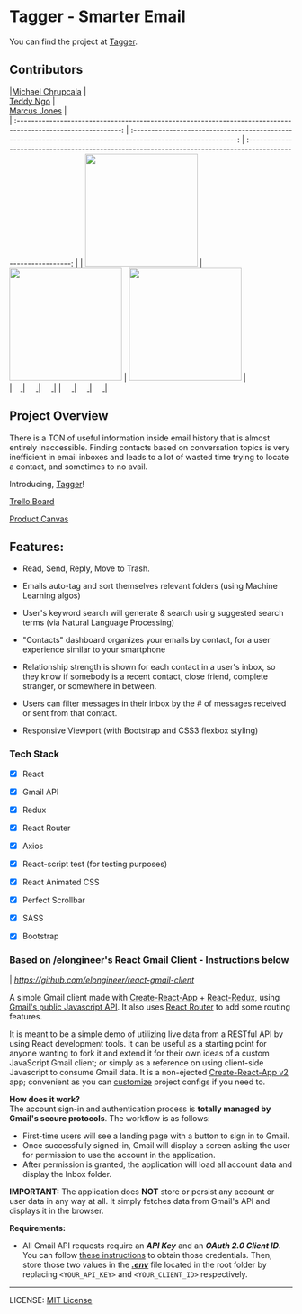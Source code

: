 # Tagger - Smarter Email

You can find the project at [Tagger](https://taggerhq.com/).

## Contributors
|[Michael Chrupcala](https://github.com/mchrupcala)  |  
[Teddy Ngo](https://github.com/teddyhn)  |  
[Marcus Jones](https://github.com/jonesy212)        |  
| :-----------------------------------------------------------------------------------------------------------: | :-----------------------------------------------------------------------------------------------------------: | :-----------------------------------------------------------------------------------------------------------: | 
|                 [<img src="https://ca.slack-edge.com/T4JUEB3ME-UJKJRJAPJ-3af635a5f445-512" width = "200" />](https://github.com/mchrupcala)                       |                      [<img src="https://ca.slack-edge.com/T4JUEB3ME-UL5V3G7A9-f4a14f4623d7-512" width = "200" />](https://github.com/teddyhn)                       |                      [<img src="https://ca.slack-edge.com/T4JUEB3ME-UJB5Y3VS4-52dc043b8f1e-512" width = "200" />](https://github.com/jonesy212)                       |       
|[<img src="https://github.com/favicon.ico" width="15"> ](https://github.com/mchrupcala)                 |            [<img src="https://github.com/favicon.ico" width="15"> ](https://github.com/teddyhn)             |           [<img src="https://github.com/favicon.ico" width="15"> ](https://github.com/jonesy212)                  |
| [ <img src="https://static.licdn.com/sc/h/al2o9zrvru7aqj8e1x2rzsrca" width="15"> ](https://www.linkedin.com/in/michaelchrupcala/) | [ <img src="https://static.licdn.com/sc/h/al2o9zrvru7aqj8e1x2rzsrca" width="15"> ](https://www.linkedin.com/in/theodore-ngo/) | [ <img src="https://static.licdn.com/sc/h/al2o9zrvru7aqj8e1x2rzsrca" width="15"> ](https://www.linkedin.com/in/marcus-jones-0227a66b/) |


## Project Overview

There is a TON of useful information inside email history that is almost entirely inaccessible. Finding contacts based on conversation topics is very inefficient in email inboxes and leads to a lot of wasted time trying to locate a contact, and sometimes to no avail.

Introducing, [Tagger](https://taggerhq.com/)!

[Trello Board](https://trello.com/b/39GG7MwY/tagger-smarter-email)

[Product Canvas](https://www.notion.so/Tagger-Smarter-Email-01673a2ed9e54cb8834b959ad39f7de2)


## Features:

- Read, Send, Reply, Move to Trash.

- Emails auto-tag and sort themselves relevant folders (using Machine Learning algos) 

- User's keyword search will generate & search using suggested search terms (via Natural Language Processing)

- "Contacts" dashboard organizes your emails by contact, for a user experience similar to your smartphone

- Relationship strength is shown for each contact in a user's inbox, so they know if somebody is a recent contact, close friend, complete stranger, or somewhere in between.

- Users can filter messages in their inbox by the # of messages received or sent from that contact.

- Responsive Viewport (with Bootstrap and CSS3 flexbox styling)

### Tech Stack

- [x] React

- [x] Gmail API

- [x] Redux

- [x] React Router

- [x] Axios

- [x] React-script test (for testing purposes)

- [x] React Animated CSS

- [x] Perfect Scrollbar

- [x] SASS

- [x] Bootstrap


### Based on /elongineer's React Gmail Client - **Instructions below**
| *https://github.com/elongineer/react-gmail-client*

A simple Gmail client made with [Create-React-App](https://github.com/facebook/create-react-app) + [React-Redux](https://github.com/reduxjs/react-redux), using [Gmail's public Javascript API](https://developers.google.com/gmail/api/). It also uses [React Router](https://github.com/ReactTraining/react-router) to add some routing features.

It is meant to be a simple demo of utilizing live data from a RESTful API by using React development tools. It can be useful as a starting point for anyone wanting to fork it and extend it for their own ideas of a custom JavaScript Gmail client; or simply as a reference on using client-side Javascript to consume Gmail data. It is a non-ejected [Create-React-App v2](https://github.com/facebook/create-react-app) app; convenient as you can [customize](https://facebook.github.io/create-react-app/docs/available-scripts#npm-run-eject) project configs if you need to.


**How does it work?**  
The account sign-in and authentication process is **totally managed by Gmail's secure protocols**.  The workflow is as follows:

 - First-time users will see a landing page with a button to sign in to
   Gmail.
 - Once successfully signed-in, Gmail will display a screen asking the
   user for permission to use the account in the application.
  - After permission is granted, the application will load all account data and display the Inbox folder.

**IMPORTANT:** The application does **NOT** store or persist any account or user data in any way at all. It simply fetches data from Gmail's API and displays it in the browser.


**Requirements:**

- All Gmail API requests require an ***API Key*** and an ***OAuth 2.0 Client ID***. You can follow [these instructions](https://developers.google.com/fit/android/get-api-key) to obtain those credentials. Then, store those two values in the ***[.env](https://facebook.github.io/create-react-app/docs/adding-custom-environment-variables)*** file located in the root folder by replacing `<YOUR_API_KEY>` and `<YOUR_CLIENT_ID>` respectively.

  


---
LICENSE: [MIT License](https://opensource.org/licenses/MIT)
